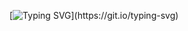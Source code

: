 [![Typing SVG](https://readme-typing-svg.herokuapp.com?color=%2336BCF7&lines=ИТМО+ахахаха+это+что?)](https://git.io/typing-svg)
